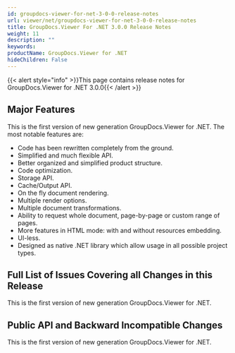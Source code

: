 ```yaml
---
id: groupdocs-viewer-for-net-3-0-0-release-notes
url: viewer/net/groupdocs-viewer-for-net-3-0-0-release-notes
title: GroupDocs.Viewer For .NET 3.0.0 Release Notes
weight: 11
description: ""
keywords: 
productName: GroupDocs.Viewer for .NET
hideChildren: False
---
```

{{< alert style="info" >}}This page contains release notes for GroupDocs.Viewer for .NET 3.0.0{{< /alert >}}

## Major Features

This is the first version of new generation GroupDocs.Viewer for .NET. The most notable features are:

*   Code has been rewritten completely from the ground.
*   Simplified and much flexible API.
*   Better organized and simplified product structure.
*   Code optimization.
*   Storage API.
*   Cache/Output API.
*   On the fly document rendering.
*   Multiple render options.
*   Multiple document transformations.
*   Ability to request whole document, page-by-page or custom range of pages.
*   More features in HTML mode: with and without resources embedding.
*   UI-less.
*   Designed as native .NET library which allow usage in all possible project types.

## Full List of Issues Covering all Changes in this Release

This is the first version of new generation GroupDocs.Viewer for .NET. 

## Public API and Backward Incompatible Changes

This is the first version of new generation GroupDocs.Viewer for .NET.
